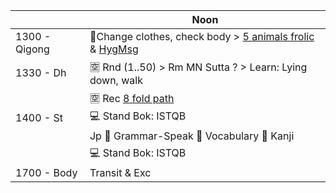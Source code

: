 |   | Noon                                     |
|-------|---------------------------------------------|
| 1300 - Qigong | :seedling:Change clothes, check body > [5 animals frolic](https://github.com/ThanhNguyen24590/Process/blob/main/Body/5-Animals.md) & [HygMsg](https://github.com/ThanhNguyen24590/Process/blob/main/Body/HygMsg.md)             |
| 1330 - Dh | :u7a7a: Rnd (1..50) > Rm MN Sutta ? > Learn: Lying down, walk |
|           | :u7a7a: Rec [8 fold path](https://github.com/ThanhNguyen24590/Process/blob/main/README.md)  |
| 1400 - St | :computer:  Stand Bok: ISTQB                              |
|           | Jp :fallen_leaf: Grammar-Speak :cherry_blossom: Vocabulary :mount_fuji: Kanji       |
|           | :computer:  Stand Bok: ISTQB                              |
| 1700 - Body| Transit & Exc                               |

